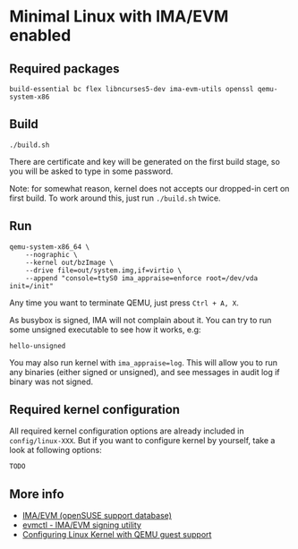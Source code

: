 # Minimal Linux with IMA/EVM enabled

## Required packages

    build-essential bc flex libncurses5-dev ima-evm-utils openssl qemu-system-x86

## Build

    ./build.sh

There are certificate and key will be generated on the first build stage,
so you will be asked to type in some password.

Note: for somewhat reason, kernel does not accepts our dropped-in cert
on first build. To work around this, just run `./build.sh` twice.

## Run

    qemu-system-x86_64 \
        --nographic \
        --kernel out/bzImage \
        --drive file=out/system.img,if=virtio \
        --append "console=ttyS0 ima_appraise=enforce root=/dev/vda init=/init"

Any time you want to terminate QEMU, just press `Ctrl + A, X`.

As busybox is signed, IMA will not complain about it. You can try
to run some unsigned executable to see how it works, e.g:

    hello-unsigned

You may also run kernel with `ima_appraise=log`. This will allow you to run
any binaries (either signed or unsigned), and see messages in audit log
if binary was not signed.

## Required kernel configuration

All required kernel configuration options are already included in `config/linux-XXX`.
But if you want to configure kernel by yourself, take a look at following options:

    TODO

## More info

- [IMA/EVM (openSUSE support database)](https://en.opensuse.org/SDB:Ima_evm)
- [evmctl - IMA/EVM signing utility](http://linux-ima.sourceforge.net/evmctl.1.html)
- [Configuring Linux Kernel with QEMU guest support](https://wiki.gentoo.org/wiki/QEMU/Linux_guest)
